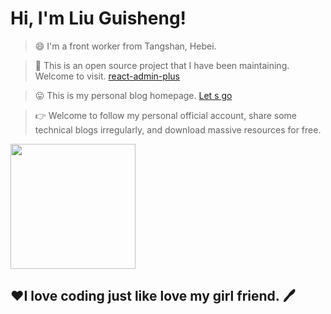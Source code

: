 # Hi, I'm Liu Guisheng!

> 😄 I'm a front worker from Tangshan, Hebei.

> 🤔 This is an open source project that I have been maintaining. Welcome to visit. [react-admin-plus](https://qisi007.github.io/react-admin-plus/#/login)

> 😛 This is my personal blog homepage. [Let s go](https://qisi007.github.io/)

> 👉 Welcome to follow my personal official account, share some technical blogs irregularly, and download massive resources for free.

<img src="https://mp-0421f619-cbb4-4191-a37b-c9ef96e4ec23.cdn.bspapp.com/cloudstorage/448bb9b5-eb51-4bd7-b03e-9bc007f84333.jpg" style="width: 200px">

<h2>❤️I love coding just like love my girl friend.&nbsp;🖊️</h2>


